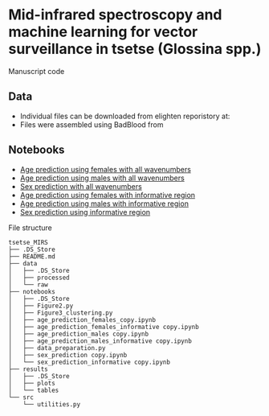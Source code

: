 # Mid-infrared spectroscopy and machine learning for vector surveillance in tsetse (Glossina spp.)

Manuscript code

## Data
- Individual files can be downloaded from elighten reporistory at:
- Files were assembled using BadBlood from

## Notebooks
- [Age prediction using females with all wavenumbers](/notebooks/age_prediction_females_copy.ipynb)
- [Age prediction using males with all wavenumbers](/notebooks/age_prediction_males%20copy.ipynb)
- [Sex prediction with all wavenumbers](/notebooks/sex_prediction%20copy.ipynb)
- [Age prediction using females with informative region](/notebooks/age_prediction_females_informative%20copy.ipynb)
- [Age prediction using males with informative region](/notebooks/age_prediction_males_informative%20copy.ipynb)
- [Sex prediction using informative region](/notebooks/sex_prediction_informative%20copy.ipynb)

File structure

```
tsetse_MIRS
├── .DS_Store
├── README.md
├── data
│   ├── .DS_Store
│   ├── processed
│   └── raw
├── notebooks
│   ├── .DS_Store
│   ├── Figure2.py
│   ├── Figure3_clustering.py
│   ├── age_prediction_females_copy.ipynb
│   ├── age_prediction_females_informative copy.ipynb
│   ├── age_prediction_males copy.ipynb
│   ├── age_prediction_males_informative copy.ipynb
│   ├── data_preparation.py
│   ├── sex_prediction copy.ipynb
│   └── sex_prediction_informative copy.ipynb
├── results
│   ├── .DS_Store
│   ├── plots
│   └── tables
└── src
    └── utilities.py
```